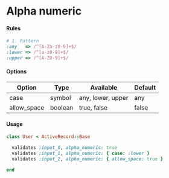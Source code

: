 # Alpha numeric

#### Rules

```ruby
# 1. Pattern
:any   => /^[A-Za-z0-9]+$/
:lower => /^[a-z0-9]+$/
:upper => /^[A-Z0-9]+$/
```

#### Options

Option | Type | Available | Default
--- | --- | --- | ---
case | symbol | any, lower, upper | any
allow_space | boolean | true, false | false

#### Usage

```ruby
class User < ActiveRecord::Base

  validates :input_0, alpha_numeric: true
  validates :input_1, alpha_numeric: { case: :lower }
  validates :input_2, alpha_numeric: { allow_space: true }

end
```
